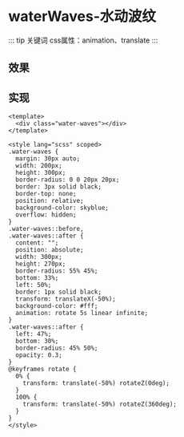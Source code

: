 
<script setup>
import waterWaves from './components/waterWaves.vue';
</script>

# waterWaves-水动波纹
::: tip 关键词
css属性：animation、translate
:::

## 效果
<waterWaves />

## 实现
```vue
<template>
  <div class="water-waves"></div>
</template>

<style lang="scss" scoped>
.water-waves {
  margin: 30px auto;
  width: 200px;
  height: 300px;
  border-radius: 0 0 20px 20px;
  border: 3px solid black;
  border-top: none;
  position: relative;
  background-color: skyblue;
  overflow: hidden;
}
.water-waves::before,
.water-waves::after {
  content: "";
  position: absolute;
  width: 300px;
  height: 270px;
  border-radius: 55% 45%;
  bottom: 33%;
  left: 50%;
  border: 1px solid black;
  transform: translateX(-50%);
  background-color: #fff;
  animation: rotate 5s linear infinite;
}
.water-waves::after {
  left: 47%;
  bottom: 30%;
  border-radius: 45% 50%;
  opacity: 0.3;
}
@keyframes rotate {
  0% {
    transform: translate(-50%) rotateZ(0deg);
  }
  100% {
    transform: translate(-50%) rotateZ(360deg);
  }
}
</style>
````



